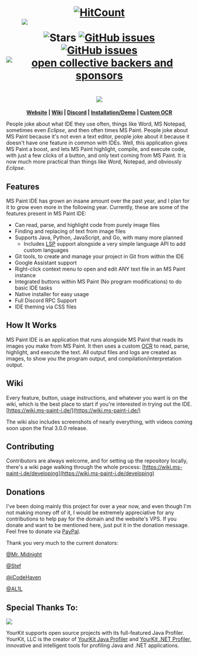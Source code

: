 <h1 align="center">
  <a href="http://hits.dwyl.io/RubbaBoy/MSPaintIDE"><img src="http://hits.dwyl.io/RubbaBoy/MSPaintIDE.svg" alt="HitCount"/></a>
  <a href="https://discord.gg/RXmPkPJ" style="color: transparent">
        <img src="https://img.shields.io/discord/528423806453415972.svg?logo=discord"
            alt="MS Paint IDE's Discord server">
  </a>
  <img src="https://img.shields.io/github/stars/MSPaintIDE/MSPaintIDE.svg?label=Stars&style=flat" alt="Stars"/>
  <a href="https://github.com/RubbaBoy/MSPaintIDE/issues"><img src="https://img.shields.io/github/issues/MSPaintIDE/MSPaintIDE.svg" alt="GitHub issues"/></a>
  <a href="https://github.com/RubbaBoy/MSPaintIDE/blob/master/LICENSE.txt"><img src="https://img.shields.io/github/license/MSPaintIDE/MSPaintIDE.svg" alt="GitHub issues"/></a>
    <a href="https://opencollective.com/MSPaintIDE"><img alt="open collective backers and sponsors" src="https://img.shields.io/opencollective/all/MSPaintIDE.svg"></a>
</h1>
<h1 align="center">
    <img src="https://ms-paint-i.de/images/Logo-Header.png">
</h1>
<p align="center">
  <b>
    <a href="https://ms-paint-i.de/">Website</a> |
    <a href="https://wiki.ms-paint-i.de/">Wiki</a> |
    <a href="https://discord.gg/RXmPkPJ">Discord</a> |
    <a href="https://www.youtube.com/watch?v=eyH4aXlB1Js">Installation/Demo</a> |
    <a href="https://github.com/MSPaintIDE/NewOCR">Custom OCR</a>
  </b>
</p>


People joke about what IDE they use often, things like Word, MS Notepad, sometimes even _Eclipse_, and then often times MS Paint. People joke about MS Paint because it's not even a text editor, people joke about it because it doesn't have one feature in common with IDEs. Well, this application gives MS Paint a boost, and lets MS Paint highlight, compile, and execute code, with just a few clicks of a button, and only text coming from MS Paint. It is now much more practical than things like Word, Notepad, and obviously _Eclipse_.

## Features

MS Paint IDE has grown an insane amount over the past year, and I plan for it to grow even more in the following year. Currently, these are some of the features present in MS Paint IDE:

- Can read, parse, and highlight code from purely image files
- Finding and replacing of text from image files
- Supports Java, Python, JavaScript, and Go, with many more planned
  - Includes [LSP](https://microsoft.github.io/language-server-protocol/) support alongside a very simple language API to add custom languages
- Git tools, to create and manage your project in Git from within the IDE
- Google Assistant support
- Right-click context menu to open and edit ANY text file in an MS Paint instance
- Integrated buttons within MS Paint (No program modifications) to do basic IDE tasks
- Native installer for easy usage
- Full Discord RPC Support
- IDE theming via CSS files

## How It Works

MS Paint IDE is an application that runs alongside MS Paint that reads its images you make from MS Paint. It then uses a custom [OCR](https://github.com/MSPaintIDE/NewOCR/) to read, parse, highlight, and execute the text. All output files and logs are created as images, to show you the program output, and compilation/interpretation output.

## Wiki

Every feature, button, usage instructions, and whatever you want is on the wiki, which is the best place to start if you're interested in trying out the IDE. [https://wiki.ms-paint-i.de/](https://wiki.ms-paint-i.de/)

The wiki also includes screenshots of nearly everything, with videos coming soon upon the final 3.0.0 release.

## Contributing

Contributors are always welcome, and for setting up the repository locally, there's a wiki page walking through the whole process: [https://wiki.ms-paint-i.de/developing](https://wiki.ms-paint-i.de/developing)

## Donations

I've been doing mainly this project for over a year now, and even though I'm not making money off of it, I would be extremely appreciative for any contributions to help pay for the domain and the website's VPS. If you donate and want to be mentioned here, just put it in the donation message. Feel free to donate via  [PayPal](https://paypal.me/RubbaBoy).

Thank you very much to the current donators:

[@Mr. Midnight](https://www.spigotmc.org/members/11614/)

[@Stef](https://www.spigotmc.org/members/18736/)

[@iCodeHaven](https://www.spigotmc.org/members/482937/)

[@AL1L](https://al1l.com/)

<h2 name="special-thanks">Special Thanks To:</h2>

![](https://www.yourkit.com/images/yklogo.png)

YourKit supports open source projects with its full-featured Java Profiler.
YourKit, LLC is the creator of <a href="https://www.yourkit.com/java/profiler/">YourKit Java Profiler</a>
and <a href="https://www.yourkit.com/.net/profiler/">YourKit .NET Profiler</a>,
innovative and intelligent tools for profiling Java and .NET applications.